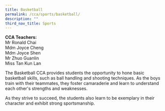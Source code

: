 ```yaml
---
title: Basketball
permalink: /cca/sports/basketball/
description: ""
third_nav_title: Sports
---
```

**CCA Teachers:**   
Mr Ronald Chai    
Mdm Joyce Cheng   
Mdm Joyce Shen   
Mr Zhuo Guanlin <br>
Miss Tan Kun Lan

The Basketball CCA provides students the opportunity to hone basic basketball skills, such as ball handling and shooting techniques. As the boys train with their teammates, they foster camaraderie and learn to understand each other's strengths and weaknesses.

As they strive to succeed, the students also learn to be exemplary in their character and exhibit strong sportsmanship.